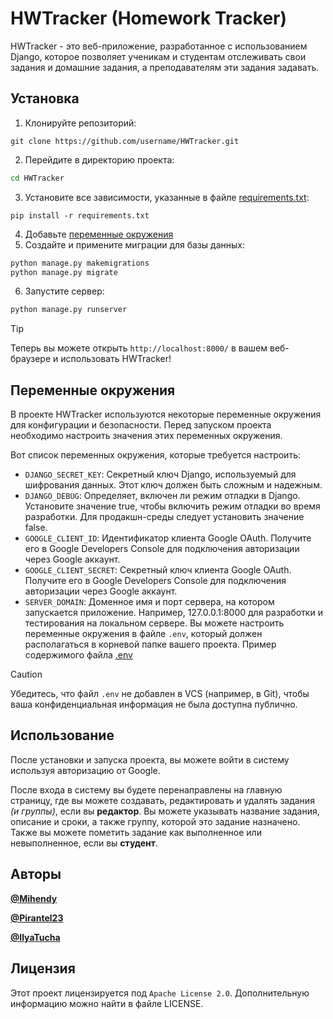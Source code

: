 # HWTracker (Homework Tracker)
HWTracker - это веб-приложение, разработанное с использованием Django, которое позволяет ученикам и студентам отслеживать свои задания и домашние задания, а преподавателям эти задания задавать.

## Установка
1. Клонируйте репозиторий:
```git
git clone https://github.com/username/HWTracker.git
```
2. Перейдите в директорию проекта:
```bash
cd HWTracker
```
3. Установите все зависимости, указанные в файле [requirements.txt](requirements.txt):
```pip
pip install -r requirements.txt
```
4. Добавьте [переменные окружения](#переменные-окружения)
5. Создайте и примените миграции для базы данных:
```bash
python manage.py makemigrations
python manage.py migrate
```
6. Запустите сервер:
```bash
python manage.py runserver
```
> [!TIP]
> Теперь вы можете открыть `http://localhost:8000/` в вашем веб-браузере и использовать HWTracker!

## Переменные окружения
В проекте HWTracker используются некоторые переменные окружения для конфигурации и безопасности. Перед запуском проекта необходимо настроить значения этих переменных окружения.

Вот список переменных окружения, которые требуется настроить:

- `DJANGO_SECRET_KEY`: Секретный ключ Django, используемый для шифрования данных. Этот ключ должен быть сложным и надежным.
- `DJANGO_DEBUG`: Определяет, включен ли режим отладки в Django. Установите значение true, чтобы включить режим отладки во время разработки. Для продакшн-среды следует установить значение false.
- `GOOGLE_CLIENT_ID`: Идентификатор клиента Google OAuth. Получите его в Google Developers Console для подключения авторизации через Google аккаунт.
- `GOOGLE_CLIENT_SECRET`: Секретный ключ клиента Google OAuth. Получите его в Google Developers Console для подключения авторизации через Google аккаунт.
- `SERVER_DOMAIN`: Доменное имя и порт сервера, на котором запускается приложение. Например, 127.0.0.1:8000 для разработки и тестирования на локальном сервере.
Вы можете настроить переменные окружения в файле `.env`, который должен располагаться в корневой папке вашего проекта. Пример содержимого файла [.env](example.env)

> [!CAUTION]
> Убедитесь, что файл `.env` не добавлен в VCS (например, в Git), чтобы ваша конфиденциальная информация не была доступна публично.

## Использование
После установки и запуска проекта, вы можете войти в систему используя авторизацию от Google.

После входа в систему вы будете перенаправлены на главную страницу, где вы можете создавать, редактировать и удалять задания _(и группы)_, если вы **редактор**. Вы можете указывать название задания, описание и сроки, а также группу, которой это задание назначено. Также вы можете пометить задание как выполненное или невыполненное, если вы **студент**.

## Авторы
  **[@Mihendy](https://github.com/Mihendy)**

  **[@Pirantel23](https://github.com/Pirantel23)**
  
  **[@IlyaTucha](https://github.com/IlyaTucha)**
  
## Лицензия
Этот проект лицензируется под `Apache License 2.0`. Дополнительную информацию можно найти в файле LICENSE.
